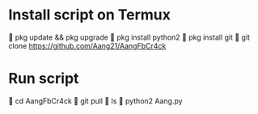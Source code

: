 # Install script on Termux

🔗 pkg update && pkg upgrade
🔗 pkg install python2
🔗 pkg install git
🔗 git clone https://github.com/Aang21/AangFbCr4ck

# Run script

🔗 cd AangFbCr4ck
🔗 git pull
🔗 ls
🔗 python2 Aang.py

